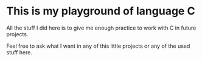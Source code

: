 # This is my playground of language C

All the stuff I did here is to give me enough practice to work with C in future projects.

Feel free to ask what I want in any of this little projects or any of the used stuff here.
